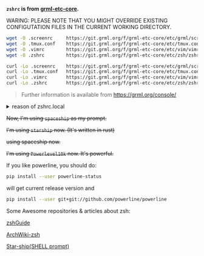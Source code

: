 **`zshrc` is from [grml-etc-core](https://github.com/grml/grml-etc-core).**

WARING: PLEASE NOTE THAT YOU MIGHT OVERRIDE EXISTING CONFIGUTATION FILES IN THE CURRENT WORKING DIRECTORY.

```sh
wget -O .screenrc     https://git.grml.org/f/grml-etc-core/etc/grml/screenrc_generic
wget -O .tmux.conf    https://git.grml.org/f/grml-etc-core/etc/tmux.conf
wget -O .vimrc        https://git.grml.org/f/grml-etc-core/etc/vim/vimrc
wget -O .zshrc        https://git.grml.org/f/grml-etc-core/etc/zsh/zshrc
```

```sh
curl -Lo .screenrc    https://git.grml.org/f/grml-etc-core/etc/grml/screenrc_generic
curl -Lo .tmux.conf   https://git.grml.org/f/grml-etc-core/etc/tmux.conf
curl -Lo .vimrc       https://git.grml.org/f/grml-etc-core/etc/vim/vimrc
curl -Lo .zshrc       https://git.grml.org/f/grml-etc-core/etc/zsh/zshrc
```

>Further information is available from https://grml.org/console/

<details>
<summary>reason of zshrc.local</summary>
我不希望我自己添加的 zsh 配置污染了 grml 的配置。
所以为了区分，还是添加了一个 `zshrc.local` 用于存放个人的配置文件。
</details>

~~Now, I'm using `spaceship` as my prompt.~~ 

~~I'm using `starship` now. (It's written in rust)~~ 

~~using spaceship now.~~

~~I'm using `Powerlevel10k` now. It's powerful.~~

If you like powerline, you should do:

```zsh
pip install --user powerline-status
```
will get current release version and

```zsh
pip install --user git+git://github.com/powerline/powerline
```


Some Awesome repositories & articles about zsh:

[zshGuide](https://github.com/goreliu/zshguide)

[ArchWiki-zsh](https://wiki.archlinux.org/title/Zsh)

[Star-ship(SHELL prompt)](https://github.com/spaceship-prompt/spaceship-prompt#features)
